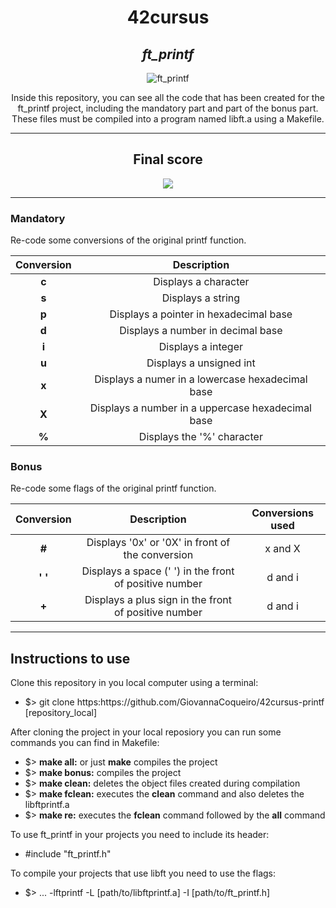 <h1 align=center>
	<b>42cursus</b>
</h1>

<div align=center>
	<h2>
		<i>ft_printf</i>
	</h2>
	<img src="https://github.com/GiovannaCoqueiro/42cursus-printf/assets/115947494/03c0a740-961d-4faa-85b1-5ad052f3acf9" alt=ft_printf badge/>
	<p align=center>
    		Inside this repository, you can see all the code that has been created for the ft_printf project, including the mandatory part and part of the bonus part. These files must be compiled into a program named libft.a using a Makefile.
	</p>
</div>

---

<div align=center>
	<h2>
		Final score
	</h2>
	<img src= alt=ft_printf grade/>
</div>

---

<h3 align=left>
    Mandatory
</h3>
<p>
    Re-code some conversions of the original printf function.
</p>

| Conversion | Description |
| :---: | :---: |
| <b>c</b> | Displays a character |
| <b>s</b> | Displays a string |
| <b>p</b> | Displays a pointer in hexadecimal base |
| <b>d</b> | Displays a number in decimal base |
| <b>i</b> | Displays a integer |
| <b>u</b> | Displays a unsigned int |
| <b>x</b> | Displays a numer in a lowercase hexadecimal base |
| <b>X</b> | Displays a number in a uppercase hexadecimal base |
| <b>%</b> | Displays the '%' character |

<h3 align=left>
    Bonus
</h3>
<p>
    Re-code some flags of the original printf function.
</p>

| Conversion | Description | Conversions used |
| :---: | :---: | :---: |
| <b>#</b> | Displays '0x' or '0X' in front of the conversion | x and X |
| <b>' '</b> | Displays a space (' ') in the front of positive number | d and i |
| <b>+</b> | Displays a plus sign in the front of positive number | d and i |

---

<h2>
    Instructions to use
</h2>
Clone this repository in you local computer using a terminal:
<ul>
	<li>$> git clone https:https://github.com/GiovannaCoqueiro/42cursus-printf [repository_local]</li>
</ul>
		
After cloning the project in your local reposiory you can run some commands you can find in Makefile:
<ul>
	<li>$> <b>make all:</b> or just <b>make</b> compiles the project</li>
	<li>$> <b>make bonus:</b> compiles the project</li>
	<li>$> <b>make clean:</b> deletes the object files created during compilation</li>
	<li>$> <b>make fclean:</b> executes the <b>clean</b> command and also deletes the libftprintf.a</li>
	<li>$> <b>make re:</b> executes the <b>fclean</b> command followed by the <b>all</b> command</li>
</ul>
To use ft_printf in your projects you need to include its header:
<ul>
	<li>#include "ft_printf.h"</li>
</ul>

To compile your projects that use libft you need to use the flags:
<ul>
	<li>$> ... -lftprintf -L [path/to/libftprintf.a] -I [path/to/ft_printf.h]</li>
</ul>
